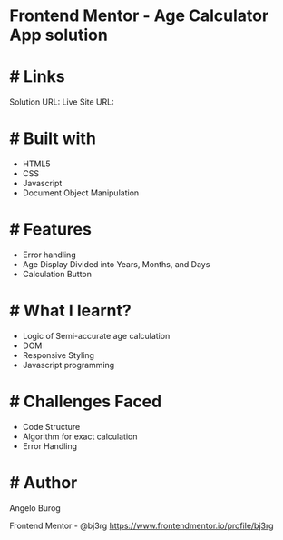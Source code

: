# Frontend Mentor - Age Calculator App solution

# # Links

Solution URL: 
Live Site URL: 

# # Built with
- HTML5
- CSS
- Javascript
- Document Object Manipulation

# # Features
- Error handling
- Age Display Divided into Years, Months, and Days
- Calculation Button


# # What I learnt?
- Logic of Semi-accurate age calculation
- DOM
- Responsive Styling
- Javascript programming


# # Challenges Faced
- Code Structure
- Algorithm for exact calculation
- Error Handling

# # Author
Angelo Burog

Frontend Mentor - @bj3rg
https://www.frontendmentor.io/profile/bj3rg
